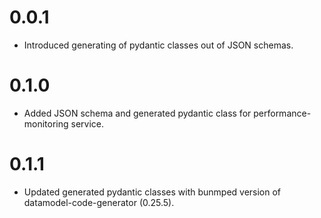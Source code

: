 # 0.0.1
- Introduced generating of pydantic classes out of JSON schemas.

# 0.1.0
- Added JSON schema and generated pydantic class for performance-monitoring service.

# 0.1.1
- Updated generated pydantic classes with bunmped version
  of datamodel-code-generator (0.25.5).

